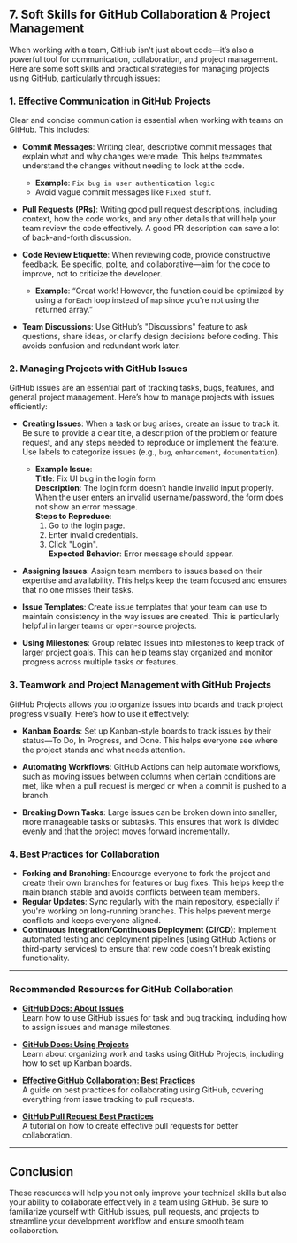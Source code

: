 ## 7. Soft Skills for GitHub Collaboration & Project Management

When working with a team, GitHub isn't just about code—it’s also a powerful tool for communication, collaboration, and project management. Here are some soft skills and practical strategies for managing projects using GitHub, particularly through issues:

### 1. **Effective Communication in GitHub Projects**

Clear and concise communication is essential when working with teams on GitHub. This includes:

- **Commit Messages**: Writing clear, descriptive commit messages that explain what and why changes were made. This helps teammates understand the changes without needing to look at the code.

  - **Example**: `Fix bug in user authentication logic`
  - Avoid vague commit messages like `Fixed stuff`.

- **Pull Requests (PRs)**: Writing good pull request descriptions, including context, how the code works, and any other details that will help your team review the code effectively. A good PR description can save a lot of back-and-forth discussion.

- **Code Review Etiquette**: When reviewing code, provide constructive feedback. Be specific, polite, and collaborative—aim for the code to improve, not to criticize the developer.

  - **Example**: “Great work! However, the function could be optimized by using a `forEach` loop instead of `map` since you're not using the returned array.”

- **Team Discussions**: Use GitHub’s "Discussions" feature to ask questions, share ideas, or clarify design decisions before coding. This avoids confusion and redundant work later.

### 2. **Managing Projects with GitHub Issues**

GitHub issues are an essential part of tracking tasks, bugs, features, and general project management. Here’s how to manage projects with issues efficiently:

- **Creating Issues**: When a task or bug arises, create an issue to track it. Be sure to provide a clear title, a description of the problem or feature request, and any steps needed to reproduce or implement the feature. Use labels to categorize issues (e.g., `bug`, `enhancement`, `documentation`).

  - **Example Issue**:  
    **Title**: Fix UI bug in the login form  
    **Description**: The login form doesn’t handle invalid input properly. When the user enters an invalid username/password, the form does not show an error message.  
    **Steps to Reproduce**:
    1. Go to the login page.
    2. Enter invalid credentials.
    3. Click "Login".  
       **Expected Behavior**: Error message should appear.

- **Assigning Issues**: Assign team members to issues based on their expertise and availability. This helps keep the team focused and ensures that no one misses their tasks.

- **Issue Templates**: Create issue templates that your team can use to maintain consistency in the way issues are created. This is particularly helpful in larger teams or open-source projects.

- **Using Milestones**: Group related issues into milestones to keep track of larger project goals. This can help teams stay organized and monitor progress across multiple tasks or features.

### 3. **Teamwork and Project Management with GitHub Projects**

GitHub Projects allows you to organize issues into boards and track project progress visually. Here’s how to use it effectively:

- **Kanban Boards**: Set up Kanban-style boards to track issues by their status—To Do, In Progress, and Done. This helps everyone see where the project stands and what needs attention.
- **Automating Workflows**: GitHub Actions can help automate workflows, such as moving issues between columns when certain conditions are met, like when a pull request is merged or when a commit is pushed to a branch.

- **Breaking Down Tasks**: Large issues can be broken down into smaller, more manageable tasks or subtasks. This ensures that work is divided evenly and that the project moves forward incrementally.

### 4. **Best Practices for Collaboration**

- **Forking and Branching**: Encourage everyone to fork the project and create their own branches for features or bug fixes. This helps keep the main branch stable and avoids conflicts between team members.
- **Regular Updates**: Sync regularly with the main repository, especially if you're working on long-running branches. This helps prevent merge conflicts and keeps everyone aligned.
- **Continuous Integration/Continuous Deployment (CI/CD)**: Implement automated testing and deployment pipelines (using GitHub Actions or third-party services) to ensure that new code doesn’t break existing functionality.

---

### Recommended Resources for GitHub Collaboration

- [**GitHub Docs: About Issues**](https://docs.github.com/en/github/managing-your-work-on-github/about-issues)  
  Learn how to use GitHub issues for task and bug tracking, including how to assign issues and manage milestones.

- [**GitHub Docs: Using Projects**](https://docs.github.com/en/github/managing-your-work-on-github/about-projects)  
  Learn about organizing work and tasks using GitHub Projects, including how to set up Kanban boards.

- [**Effective GitHub Collaboration: Best Practices**](https://www.gitkraken.com/learn/collaboration/github-collaboration-best-practices)  
  A guide on best practices for collaborating using GitHub, covering everything from issue tracking to pull requests.

- [**GitHub Pull Request Best Practices**](https://www.freecodecamp.org/news/git-and-github-for-beginners/#how-to-create-pull-requests)  
  A tutorial on how to create effective pull requests for better collaboration.

---

## Conclusion

These resources will help you not only improve your technical skills but also your ability to collaborate effectively in a team using GitHub. Be sure to familiarize yourself with GitHub issues, pull requests, and projects to streamline your development workflow and ensure smooth team collaboration.
